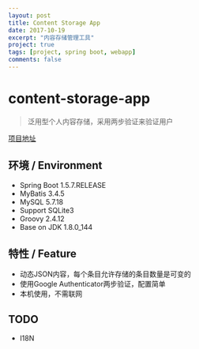 ```yaml
---
layout: post
title: Content Storage App
date: 2017-10-19
excerpt: "内容存储管理工具"
project: true
tags: [project, spring boot, webapp]
comments: false
---
```

# content-storage-app
> 泛用型个人内容存储，采用两步验证来验证用户

[项目地址](https://github.com/AyakuraYuki/content-storage-app)

## 环境 / Environment
* Spring Boot 1.5.7.RELEASE
* MyBatis 3.4.5
* MySQL 5.7.18
* Support SQLite3
* Groovy 2.4.12
* Base on JDK 1.8.0_144

## 特性 / Feature
* 动态JSON内容，每个条目允许存储的条目数量是可变的
* 使用Google Authenticator两步验证，配置简单
* 本机使用，不需联网

## TODO
* I18N
